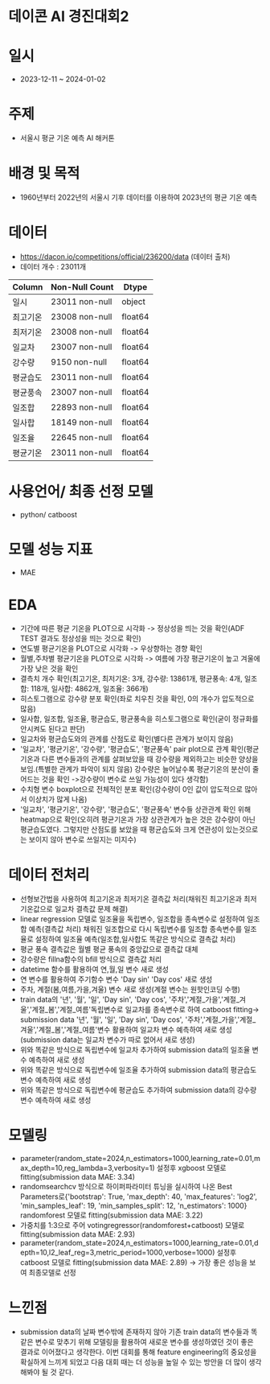 # 데이콘 AI 경진대회2

# 일시
- 2023-12-11 ~ 2024-01-02

# 주제
- 서울시 평균 기온 예측 AI 해커톤

# 배경 및 목적
- 1960년부터 2022년의 서울시 기후 데이터를 이용하여 2023년의 평균 기온 예측
 

# 데이터
- https://dacon.io/competitions/official/236200/data  (데이터 출처)
- 데이터 개수 : 23011개
  
| Column | Non-Null Count | Dtype  |
|--------|----------------|--------|
| 일시     | 23011 non-null   | object |
| 최고기온   | 23008 non-null   | float64|
| 최저기온   | 23008 non-null   | float64|
| 일교차    | 23007 non-null   | float64|
| 강수량    | 9150 non-null    | float64|
| 평균습도   | 23011 non-null   | float64|
| 평균풍속   | 23007 non-null   | float64|
| 일조합    | 22893 non-null   | float64|
| 일사합    | 18149 non-null   | float64|
| 일조율    | 22645 non-null   | float64|
| 평균기온   | 23011 non-null   | float64|

  

# 사용언어/ 최종 선정 모델
- python/ catboost

# 모델 성능 지표
- MAE

# EDA
- 기간에 따른 평균 기온을 PLOT으로 시각화 -> 정상성을 띄는 것을 확인(ADF TEST 결과도 정상성을 띄는 것으로 확인)
- 연도별 평균기온을 PLOT으로 시각화 -> 우상향하는 경향 확인
- 월별,주차별 평균기온을 PLOT으로 시각화 -> 여름에 가장 평균기온이 높고 겨울에 가장 낮은 것을 확인
- 결측치 개수 확인(최고기온, 최저기온: 3개, 강수량: 13861개, 평균풍속: 4개, 일조합: 118개, 일사합: 4862개, 일조율: 366개)
- 히스토그램으로 강수량 분포 확인(좌로 치우친 것을 확인, 0의 개수가 압도적으로 많음)
- 일사합, 일조합, 일조율, 평균습도, 평균풍속을 히스토그램으로 확인(굳이 정규화를 안시켜도 된다고 판단)
- 일교차와 평균습도와의 관계를 산점도로 확인(별다른 관계가 보이지 않음)
- '일교차', '평균기온', '강수량', '평균습도', '평균풍속' pair plot으로 관계 확인(평균기온과 다른 변수들과의 관계를 살펴보았을 때 강수량을 제외하고는 비슷한 양상을 보임.(특별한 관계가 파악이 되지 않음) 강수량은 늘어날수록 평균기온의 분산이 줄어드는 것을 확인 ->강수량이 변수로 쓰일 가능성이 있다 생각함)
- 수치형 변수 boxplot으로 전체적인 분포 확인(강수량이 0인 값이 압도적으로 많아서 이상치가 많게 나옴)
- '일교차', '평균기온', '강수량', '평균습도', '평균풍속' 변수들 상관관계 확인 위해 heatmap으로 확인(오히려 평균기온과 가장 상관관계가 높은 것은 강수량이 아닌 평균습도였다. 그렇지만 산점도를 보았을 때 평균습도와 크게 연관성이 있는것으로는 보이지 않아 변수로 쓰일지는 미지수)
  

# 데이터 전처리
- 선형보간법을 사용하여 최고기온과 최저기온 결측값 처리(채워진 최고기온과 최저기온값으로 일교차 결측값 문제 해결)
- linear regression 모델로 일조율을 독립변수, 일조합을 종속변수로 설정하여 일조합 예측(결측값 처리) 채워진 일조합으로 다시 독립변수를 일조합 종속변수를 일조율로 설정하여 일조율 예측(일조합,일사합도 똑같은 방식으로 결측값 처리)
- 평균 풍속 결측값은 월별 평균 풍속의 중앙값으로 결측값 대체
- 강수량은 fillna함수의 bfill 방식으로 결측값 처리
- datetime 함수를 활용하여 연,월,일 변수 새로 생성
- 연 변수를 활용하여 주기함수 변수 'Day sin' 'Day cos' 새로 생성
- 주차, 계절(봄,여름,가을,겨울) 변수 새로 생성(계절 변수는 원핫인코딩 수행)
- train data의 '년', '월', '일', 'Day sin', 'Day cos', '주차','계절_가을','계절_겨울','계절_봄','계절_여름'독립변수로 일교차를 종속변수로 하여 catboost fitting-> submission data '년', '월', '일', 'Day sin', 'Day cos', '주차','계절_가을','계절_겨울','계절_봄','계절_여름'변수 활용하여 일교차 변수 예측하여 새로 생성(submission data는 일교차 변수가 따로 없어서 새로 생성)
- 위와 똑같은 방식으로 독립변수에 일교차 추가하여 submission data의 일조율 변수 예측하여 새로 생성
- 위와 똑같은 방식으로 독립변수에 일조율 추가하여 submission data의 평균습도 변수 예측하여 새로 생성
- 위와 똑같은 방식으로 독립변수에 평균습도 추가하여 submission data의 강수량 변수 예측하여 새로 생성


# 모델링
- parameter(random_state=2024,n_estimators=1000,learning_rate=0.01,max_depth=10,reg_lambda=3,verbosity=1) 설정후 xgboost 모델로 fitting(submission data MAE: 3.34)
- randomsearchcv 방식으로 하이퍼파라미터 튜닝을 실시하여 나온 Best Parameters로{'bootstrap': True, 'max_depth': 40, 'max_features': 'log2', 'min_samples_leaf': 19, 'min_samples_split': 12, 'n_estimators': 1000} randomforest 모델로 fitting(submission data MAE: 3.22)
- 가중치를 1:3으로 주어 votingregressor(randomforest+catboost) 모델로fitting(submission data MAE: 2.93)
- parameter(random_state=2024,n_estimators=1000,learning_rate=0.01,depth=10,l2_leaf_reg=3,metric_period=1000,verbose=1000) 설정후 catboost 모델로 fitting(submission data MAE: 2.89) -> 가장 좋은 성능을 보여 최종모델로 선정


# 느낀점
- submission data의 날짜 변수밖에 존재하지 않아 기존 train data의 변수들과 똑같은 변수로 맞추기 위해 모델링을 활용하여 새로운 변수를 생성하였던 것이 좋은 결과로 이어졌다고 생각한다. 이번 대회를 통해 feature engineering의 중요성을 확실하게 느끼게 되었고 다음 대회 때는 더 성능을 높일 수 있는 방안을 더 많이 생각해봐야 될 것 같다.
